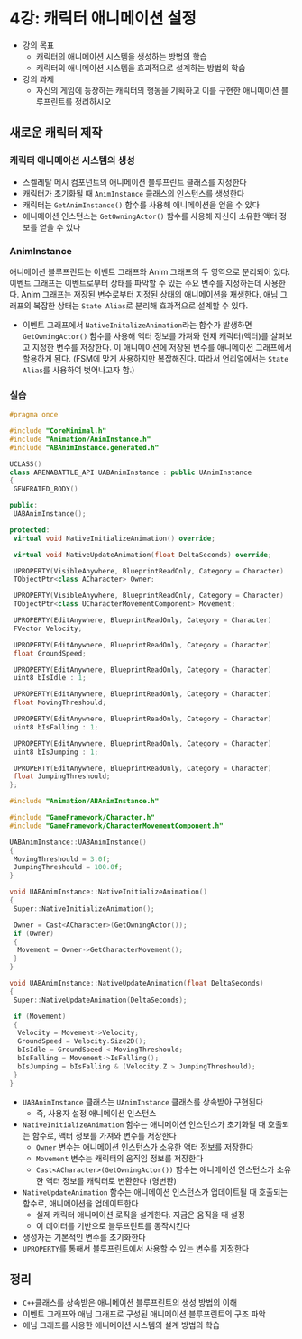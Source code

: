 # 4강: 캐릭터 애니메이션 설정

- 강의 목표
  - 캐릭터의 애니메이션 시스템을 생성하는 방법의 학습
  - 캐릭터의 애니메이션 시스템을 효과적으로 설계하는 방법의 학습
- 강의 과제
  - 자신의 게임에 등장하는 캐릭터의 행동을 기획하고 이를 구현한 애니메이션 블루프린트를 정리하시오

## 새로운 캐릭터 제작

### 캐릭터 애니메이션 시스템의 생성

- 스켈레탈 메시 컴포넌트의 애니메이션 블루프린트 클래스를 지정한다
- 캐릭터가 초기화될 때 `AnimInstance` 클래스의 인스턴스를 생성한다
- 캐릭터는 `GetAnimInstance()` 함수를 사용해 애니메이션을 얻을 수 있다
- 애니메이션 인스턴스는 `GetOwningActor()` 함수를 사용해 자신이 소유한 액터 정보를 얻을 수 있다

### AnimInstance

애니메이션 블루프린트는 이벤트 그래프와 Anim 그래프의 두 영역으로 분리되어 있다. 이벤트 그래프는 이벤트로부터 상태를 파악할 수 있는 주요 변수를 지정하는데 사용한다. Anim 그래프는 저장된 변수로부터 지정된 상태의 애니메이션을 재생한다. 애님 그래프의 복잡한 상태는 `State Alias`로 분리해 효과적으로 설계할 수 있다.

- 이벤트 그래프에서 `NativeInitalizeAnimation`라는 함수가 발생하면 `GetOwningActor()` 함수를 사용해 액터 정보를 가져와 현재 캐릭터(액터)를 살펴보고 지정한 변수를 저장한다. 이 애니메이션에 저장된 변수를 애니메이션 그래프에서 할용하게 된다. (FSM에 맞게 사용하지만 복잡해진다. 따라서 언리얼에서는 `State Alias`를 사용하여 벗어나고자 함.)

### 실습

```cpp
#pragma once

#include "CoreMinimal.h"
#include "Animation/AnimInstance.h"
#include "ABAnimInstance.generated.h"

UCLASS()
class ARENABATTLE_API UABAnimInstance : public UAnimInstance
{
 GENERATED_BODY()

public:
 UABAnimInstance();

protected:
 virtual void NativeInitializeAnimation() override;

 virtual void NativeUpdateAnimation(float DeltaSeconds) override;

 UPROPERTY(VisibleAnywhere, BlueprintReadOnly, Category = Character)
 TObjectPtr<class ACharacter> Owner;

 UPROPERTY(VisibleAnywhere, BlueprintReadOnly, Category = Character)
 TObjectPtr<class UCharacterMovementComponent> Movement;

 UPROPERTY(EditAnywhere, BlueprintReadOnly, Category = Character)
 FVector Velocity;

 UPROPERTY(EditAnywhere, BlueprintReadOnly, Category = Character)
 float GroundSpeed;

 UPROPERTY(EditAnywhere, BlueprintReadOnly, Category = Character)
 uint8 bIsIdle : 1;

 UPROPERTY(EditAnywhere, BlueprintReadOnly, Category = Character)
 float MovingThreshould;

 UPROPERTY(EditAnywhere, BlueprintReadOnly, Category = Character)
 uint8 bIsFalling : 1;

 UPROPERTY(EditAnywhere, BlueprintReadOnly, Category = Character)
 uint8 bIsJumping : 1;

 UPROPERTY(EditAnywhere, BlueprintReadOnly, Category = Character)
 float JumpingThreshould;
};
```

```cpp
#include "Animation/ABAnimInstance.h"

#include "GameFramework/Character.h"
#include "GameFramework/CharacterMovementComponent.h"

UABAnimInstance::UABAnimInstance()
{
 MovingThreshould = 3.0f;
 JumpingThreshould = 100.0f;
}

void UABAnimInstance::NativeInitializeAnimation()
{
 Super::NativeInitializeAnimation();

 Owner = Cast<ACharacter>(GetOwningActor());
 if (Owner)
 {
  Movement = Owner->GetCharacterMovement();
 }
}

void UABAnimInstance::NativeUpdateAnimation(float DeltaSeconds)
{
 Super::NativeUpdateAnimation(DeltaSeconds);

 if (Movement)
 {
  Velocity = Movement->Velocity;
  GroundSpeed = Velocity.Size2D();
  bIsIdle = GroundSpeed < MovingThreshould;
  bIsFalling = Movement->IsFalling();
  bIsJumping = bIsFalling & (Velocity.Z > JumpingThreshould);
 }
}
```

- `UABAnimInstance` 클래스는 `UAnimInstance` 클래스를 상속받아 구현된다
  - 즉, 사용자 설정 애니메이션 인스턴스
- `NativeInitializeAnimation` 함수는 애니메이션 인스턴스가 초기화될 때 호출되는 함수로, 액터 정보를 가져와 변수를 저장한다
  - `Owner` 변수는 애니메이션 인스턴스가 소유한 액터 정보를 저장한다
  - `Movement` 변수는 캐릭터의 움직임 정보를 저장한다
  - `Cast<ACharacter>(GetOwningActor())` 함수는 애니메이션 인스턴스가 소유한 액터 정보를 캐릭터로 변환한다 (형변환)
- `NativeUpdateAnimation` 함수는 애니메이션 인스턴스가 업데이트될 때 호출되는 함수로, 애니메이션을 업데이트한다
  - 실제 캐릭터 애니메이션 로직을 설계한다. 지금은 움직을 때 설정
  - 이 데이터를 기반으로 블루프린트를 동작시킨다
- 생성자는 기본적인 변수를 초기화한다
- `UPROPERTY`를 통해서 블루프린트에서 사용할 수 있는 변수를 지정한다

## 정리

- `C++`클래스를 상속받은 애니메이션 블루프린트의 생성 방법의 이해
- 이벤트 그래프와 애님 그래프로 구성된 애니메이션 블루프린트의 구조 파악
- 애님 그래프를 사용한 애니메이션 시스템의 설계 방법의 학습
